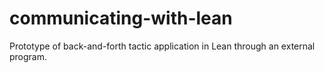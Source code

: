 # communicating-with-lean
Prototype of back-and-forth tactic application in Lean through an external program.
